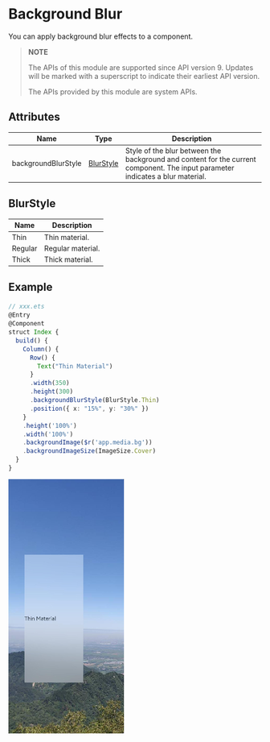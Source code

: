 # Background Blur

You can apply background blur effects to a component.

>  **NOTE**
> 
>  The APIs of this module are supported since API version 9. Updates will be marked with a superscript to indicate their earliest API version.
>
>  The APIs provided by this module are system APIs.

## Attributes

| Name                 | Type                    | Description                    |
| -------------------- | ----------------------- | ------------------------ |
| backgroundBlurStyle  | [BlurStyle](#blurstyle) | Style of the blur between the background and content for the current component. The input parameter indicates a blur material.|

## BlurStyle

  | Name      | Description     |
  | ------- | ---------- |
  | Thin    | Thin material.    |
  | Regular | Regular material. |
  | Thick   | Thick material.      |

## Example

```ts
// xxx.ets
@Entry
@Component
struct Index {
  build() {
    Column() {
      Row() {
        Text("Thin Material")
      }
      .width(350)
      .height(300)
      .backgroundBlurStyle(BlurStyle.Thin)
      .position({ x: "15%", y: "30%" })
    }
    .height('100%')
    .width('100%')
    .backgroundImage($r('app.media.bg'))
    .backgroundImageSize(ImageSize.Cover)
  }
}
```
![en-us_image_background_blur_style](figures/en-us_image_background_blur_style.png)
